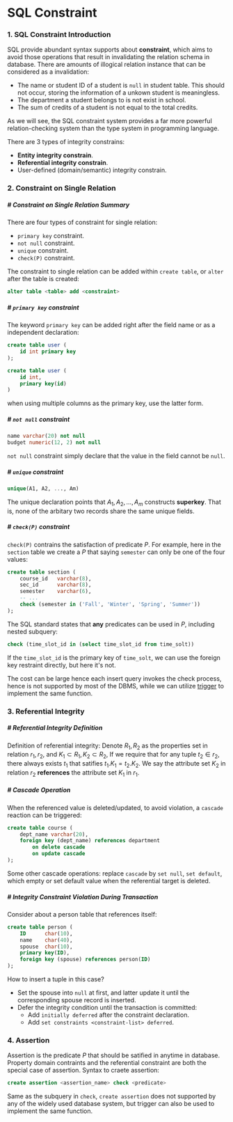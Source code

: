 # SQL Constraint

### 1. SQL Constraint Introduction

SQL provide abundant syntax supports about **constraint**, which aims to avoid those operations that result in invalidating the relation schema in database. There are amounts of illogical relation instance that can be considered as a invalidation:

- The name or student ID of a student is `null` in student table. This should not occur, storing the information of a unkown student is meaningless.
- The department a student belongs to is not exist in school.
- The sum of credits of a student is not equal to the total credits.

As we will see, the SQL constraint system provides a far more powerful relation-checking system than the type system in programming language.

There are 3 types of integrity constrains:

- **Entity integrity constrain**.
- **Referential integrity constrain**.
- User-defined (domain/semantic) integrity constrain.







### 2. Constraint on Single Relation

##### # Constraint on Single Relation Summary

There are four types of constraint for single relation:

- `primary key` constraint.
- `not null` constraint.
- `unique` constraint.
- `check(P)` constraint.

The constraint to single relation can be added within `create table`, or `alter` after the table is created:

```sql
alter table <table> add <constraint>
```

 

##### # `primary key` constraint

The keyword `primary key` can be added right after the field name or as a independent declaration:

```sql
create table user (
	id int primary key
);
```

```sql
create table user (
	id int,
    primary key(id)
)
```

when using multiple columns as the primary key, use the latter form.



##### # `not null` constraint

```sql
name varchar(20) not null
budget numeric(12, 2) not null
```

`not null` constraint simply declare that the value in the field cannot be `null`.



##### # `unique` constraint

```sql
unique(A1, A2, ..., Am)
```

The unique declaration points that $A_1, A_2, \ldots, A_m$ constructs **superkey**. That is, none of the arbitary two records share the same unique fields.



##### # `check(P)` constraint

`check(P)` contrains the satisfaction of predicate $P$. For example, here in the `section` table we create a $P$ that saying `semester` can only be one of the four values:

```sql
create table section (
	course_id	varchar(8),
    sec_id		varchar(8),
    semester	varchar(6),
	-- ...
	check (semester in ('Fall', 'Winter', 'Spring', 'Summer'))
);
```

The SQL standard states that **any** predicates can be used in $P$, including nested subquery:

```sql
check (time_slot_id in (select time_slot_id from time_solt))
```

If the `time_slot_id` is the primary key of `time_solt`, we can use the foreign key restraint directly, but here it's not.

The cost can be large hence each insert query invokes the check process, hence is not supported by most of the DBMS, while we can utilize [trigger](https://en.wikipedia.org/wiki/Database_trigger) to implement the same function.







### 3. Referential Integrity

##### # Referential Integrity Definition

Definition of referential integrity: Denote $R_1, R_2$ as the properties set in relation $r_1, r_2$, and $K_1\subset R_1, K_2\subset R_2$, If we require that for any tuple $t_2\in r_2$, there always exists $t_1$ that satifies $t_1.K_1 = t_2.K_2$. We say the attribute set $K_2$ in relation $r_2$ **references** the attribute set $K_1$ in $r_1$.



##### # Cascade Operation

When the referenced value is deleted/updated, to avoid violation, a `cascade` reaction can be triggered:

```sql
create table course (
	dept_name varchar(20),
    foreign key (dept_name) references department
    	on delete cascade
    	on update cascade
);
```

Some other cascade operations: replace `cascade` by `set null`, `set default`, which empty or set default value when the referential target is deleted.



##### # Integrity Constraint Violation During Transaction

Consider about a person table that references itself:

```sql
create table person (
	ID		char(10),
    name	char(40),
    spouse	char(10),
    primary key(ID),
    foreign key (spouse) references person(ID)
);
```

How to insert a tuple in this case?

- Set the spouse into `null` at first, and latter update it until the corresponding spouse record is inserted.
- Defer the integrity condition until the transaction is committed:
    - Add `initially deferred` after the constraint declaration.
    - Add `set constraints <constraint-list> deferred`.







### 4. Assertion

Assertion is the predicate $P$ that should be satified in anytime in database. Property domain contraints and the referential constraint are both the special case of assertion. Syntax to craete assertion:

```sql
create assertion <assertion_name> check <predicate>
```

Same as the subquery in `check`, `create assertion` does not supported by any of the widely used database system, but trigger can also be used to implement the same function.

